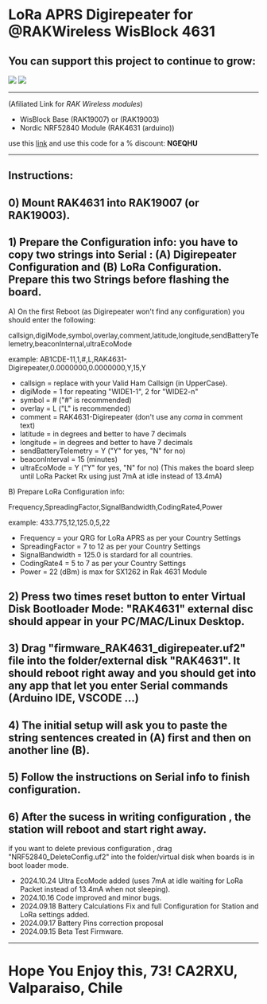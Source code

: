 # LoRa APRS Digirepeater for @RAKWireless WisBlock 4631

## You can support this project to continue to grow:

[<img src="https://github.com/richonguzman/LoRa_APRS_Tracker/blob/main/images/github-sponsors.png">](https://github.com/sponsors/richonguzman)     [<img src="https://github.com/richonguzman/LoRa_APRS_Tracker/blob/main/images/paypalme.png">](http://paypal.me/richonguzman)


____________________________________________________

(Afiliated Link for _RAK Wireless modules_)
- WisBlock Base (RAK19007) or (RAK19003)
- Nordic NRF52840 Module (RAK4631 (arduino))


use this [link](https://url887.kickbooster.me/ls/click?upn=u001.rQqRChuldMyo9N3mcAI-2Bf2HF4aYB25xf7FmEbkTD-2BJPmW97aq6-2B-2FsJ-2Bmlj5qFSiRdEpe_HprRZeuCAf4z5NFKRFYVqVTXOS-2BXsX0r3A0LUEEvoKoVT4iXCw6WQzI4ENLL8PaHnA5P-2FfDxuqrI3BcZFumGrXLnv2loo9gjcgIq9nFjxNVnpvRELoEngdGoZ2c6LLp9d5dG2XTKk392BOczHQ4-2FI0zKhFh-2Bb0WE4jPKmIqiFNgFcgzMUX7xZbXw0clvgX1O73KOkJ8DxmsiqLmjWPqedJyfiYfDYsb-2Bcnj6SBY-2FQluqo3JG-2BszK7JDHe-2BUxc-2FjfIDyALruYuOxxrU0z4dO0-2Fw-3D-3D) and use this code for a % discount: **NGEQHU**

____________________________________________________


## Instructions:

## 0) Mount RAK4631 into RAK19007 (or RAK19003).

## 1) Prepare the Configuration info: you have to copy two strings into __Serial__ : (A) Digirepeater Configuration and (B) LoRa Configuration. Prepare this two Strings before flashing the board.

A) On the first Reboot (as Digirepeater won't find any configuration) you should enter the following:

callsign,digiMode,symbol,overlay,comment,latitude,longitude,sendBatteryTelemetry,beaconInternal,ultraEcoMode

example: AB1CDE-11,1,#,L,RAK4631-Digirepeater,0.0000000,0.0000000,Y,15,Y


- callsign             = replace with your Valid Ham Callsign (in UpperCase).
- digiMode             = 1 for repeating "WIDE1-1", 2 for "WIDE2-n"
- symbol               = # ("#" is recommended)
- overlay              = L ("L" is recommended)
- comment              = RAK4631-Digirepeater (don't use any *coma* in comment text)
- latitude             = in degrees and better to have 7 decimals
- longitude            = in degrees and better to have 7 decimals
- sendBatteryTelemetry = Y ("Y" for yes, "N" for no)
- beaconInterval       = 15 (minutes)
- ultraEcoMode         = Y ("Y" for yes, "N" for no) (This makes the board sleep until LoRa Packet Rx using just 7mA at idle instead of 13.4mA)

B) Prepare LoRa Configuration info:

Frequency,SpreadingFactor,SignalBandwidth,CodingRate4,Power

example: 433.775,12,125.0,5,22

- Frequency       = your QRG for LoRa APRS as per your Country Settings
- SpreadingFactor = 7 to 12 as per your Country Settings
- SignalBandwidth = 125.0 is stardard for all countries.
- CodingRate4     = 5 to 7 as per your Country Settings
- Power           = 22 (dBm) is max for SX1262 in Rak 4631 Module


## 2) Press two times reset button to enter Virtual Disk Bootloader Mode: "RAK4631" external disc should appear in your PC/MAC/Linux Desktop.

## 3) Drag "firmware_RAK4631_digirepeater.uf2" file into the folder/external disk "RAK4631". It should reboot right away and you should get into any app that let you enter __Serial__ commands (Arduino IDE, VSCODE ...)

## 4) The initial setup will ask you to paste the string sentences created in __(A)__ first and then on another line __(B)__.

## 5) Follow the instructions on __Serial__ info to finish configuration.

## 6) After the sucess in writing configuration , the station will reboot and start right away.

   
if you want to delete previous configuration , drag "NRF52840_DeleteConfig.uf2" into the folder/virtual disk when boards is in boot loader mode.

- 2024.10.24 Ultra EcoMode added (uses 7mA at idle waiting for LoRa Packet instead of 13.4mA when not sleeping).
- 2024.10.16 Code improved and minor bugs.
- 2024.09.18 Battery Calculations Fix and full Configuration for Station and LoRa settings added.
- 2024.09.17 Battery Pins correction proposal
- 2024.09.15 Beta Test Firmware.

___________________________________________________

# Hope You Enjoy this, 73! CA2RXU, Valparaiso, Chile
